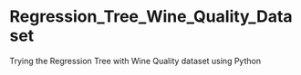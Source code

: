 # Regression_Tree_Wine_Quality_Dataset
Trying the Regression Tree with Wine Quality dataset using Python

